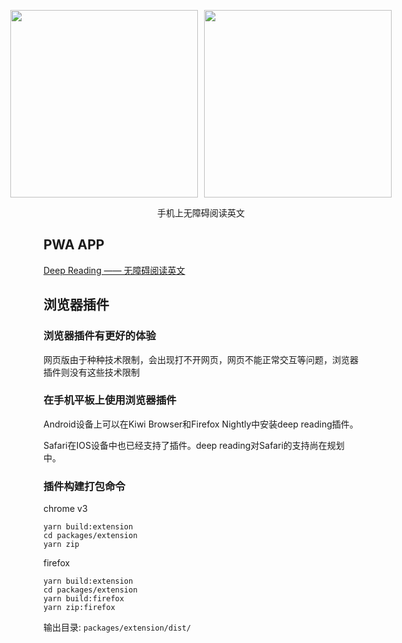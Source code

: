 <div style="margin:auto;">
    <p
        style="display:flex;justify-content:center;"
    >
        <a href="https://wrp.netlify.app/reading?url=https://www.typescriptlang.org/" style="margin-right: 10px;">
            <img width="300px" src="https://public-s.oss-cn-shanghai.aliyuncs.com/wrp_demo_2.gif" />
        </a>
        <a href="https://wrp.netlify.app/reading?url=https%3A%2F%2Fdeveloper.mozilla.org%2Fen-US%2F">
            <img width="300px" src="https://public-s.oss-cn-shanghai.aliyuncs.com/wrp_demo.gif" />
        </a>
    </p>
    <p style="text-align:center;">手机上无障碍阅读英文</p>
</div>

## PWA APP

[Deep Reading —— 无障碍阅读英文](https://wrp.vercel.app/explore)

## 浏览器插件

### 浏览器插件有更好的体验
网页版由于种种技术限制，会出现打不开网页，网页不能正常交互等问题，浏览器插件则没有这些技术限制

### 在手机平板上使用浏览器插件
Android设备上可以在Kiwi Browser和Firefox Nightly中安装deep reading插件。

Safari在IOS设备中也已经支持了插件。deep reading对Safari的支持尚在规划中。

### 插件构建打包命令

chrome v3
```shell
yarn build:extension
cd packages/extension
yarn zip
```

firefox
```shell
yarn build:extension
cd packages/extension
yarn build:firefox
yarn zip:firefox
```

输出目录: `packages/extension/dist/`

<!-- ## License -->
